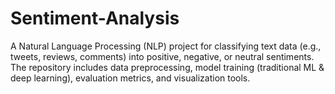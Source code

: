 # Sentiment-Analysis
A Natural Language Processing (NLP) project for classifying text data (e.g., tweets, reviews, comments) into positive, negative, or neutral sentiments. The repository includes data preprocessing, model training (traditional ML &amp; deep learning), evaluation metrics, and visualization tools. 
